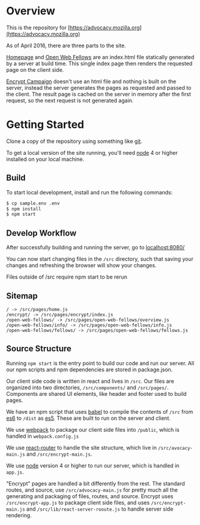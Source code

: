 # Overview

This is the repository for [https://advocacy.mozilla.org](https://advocacy.mozilla.org)

As of April 2016, there are three parts to the site.

[Homepage](https://advocacy.mozilla.org) and [Open Web Fellows](https://advocacy.mozilla.org/open-web-fellows/) are an index.html file statically generated by a server at build time. This single index page then renders the requested page on the client side.

[Encrypt Campaign](https://advocacy.mozilla.org/encrypt/) doesn't use an html file and nothing is built on the server, instead the server generates the pages as requested and passed to the client. The result page is cached on the server in memory after the first request, so the next request is not generated again.

# Getting Started

Clone a copy of the repository using something like [git](http://git-scm.com/).

To get a local version of the site running, you'll need [node](http://nodejs.org/) 4 or higher installed on your local machine.

## Build

To start local development, install and run the following commands:

``` bash
$ cp sample.env .env
$ npm install
$ npm start
```

## Develop Workflow

After successfully building and running the server, go to [localhost:8080/](http://localhost:8080/)

You can now start changing files in the `/src` directory, such that saving your changes and refreshing the browser will show your changes.

Files outside of /src require npm start to be rerun

## Sitemap

```
/ -> /src/pages/home.js
/encrypt/ -> /src/pages/encrypt/index.js
/open-web-fellows/ -> /src/pages/open-web-fellows/overview.js
/open-web-fellows/info/ -> /src/pages/open-web-fellows/info.js
/open-web-fellows/fellows/ -> /src/pages/open-web-fellows/fellows.js
```

## Source Structure

Running `npm start` is the entry point to build our code and run our server. All our npm scripts and npm dependencies are stored in package.json.

Our client side code is written in react and lives in `/src`. Our files are organized into two directories, `/src/components/` and `/src/pages/`. Components are shared UI elements, like header and footer used to build pages.

We have an npm script that uses [babel](https://babeljs.io/) to compile the contents of `/src` from [es6](https://en.wikipedia.org/wiki/ECMAScript#6th_Edition) to `/dist` as [es5](https://en.wikipedia.org/wiki/ECMAScript#5th_Edition). These are built to run on the server and client.

We use [webpack](https://webpack.github.io/) to package our client side files into `/public`, which is handled in `webpack.config.js`

We use [react-router](https://github.com/reactjs/react-router) to handle the site structure, which live in `/src/avocacy-main.js` and `/src/encrypt-main.js`.

We use [node](http://nodejs.org/) version 4 or higher to run our server, which is handled in `app.js`.

"Encrypt" pages are handled a bit differently from the rest. The standard routes, and source, use `/src/advocacy-main.js` for pretty much all the generating and packaging of files, routes, and source. Encrypt uses `/src/encrypt-app.js` to package client side files, and uses `/src/encrypt-main.js` and `/src/lib/react-server-rooute.js` to handle server side rendering.
